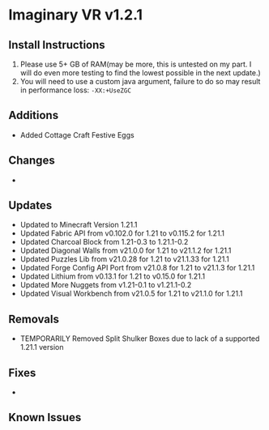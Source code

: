 # Imaginary VR v1.2.1

## Install Instructions

1. Please use 5+ GB of RAM(may be more, this is untested on my part. I will do even more testing to find the lowest possible in the next update.)
2. You will need to use a custom java argument, failure to do so may result in performance loss: ```-XX:+UseZGC```

## Additions

- Added Cottage Craft Festive Eggs

## Changes

- 

## Updates

- Updated to Minecraft Version 1.21.1
- Updated Fabric API from v0.102.0 for 1.21 to v0.115.2 for 1.21.1
- Updated Charcoal Block from 1.21-0.3 to 1.21.1-0.2
- Updated Diagonal Walls from v21.0.0 for 1.21 to v21.1.2 for 1.21.1
- Updated Puzzles Lib from v21.0.28 for 1.21 to v21.1.33 for 1.21.1
- Updated Forge Config API Port from v21.0.8 for 1.21 to v21.1.3 for 1.21.1
- Updated Lithium from v0.13.1 for 1.21 to v0.15.0 for 1.21.1
- Updated More Nuggets from v1.21-0.1 to v1.21.1-0.2
- Updated Visual Workbench from v21.0.5 for 1.21 to v21.1.0 for 1.21.1

## Removals

- TEMPORARILY Removed Split Shulker Boxes due to lack of a supported 1.21.1 version

## Fixes

- 

## Known Issues